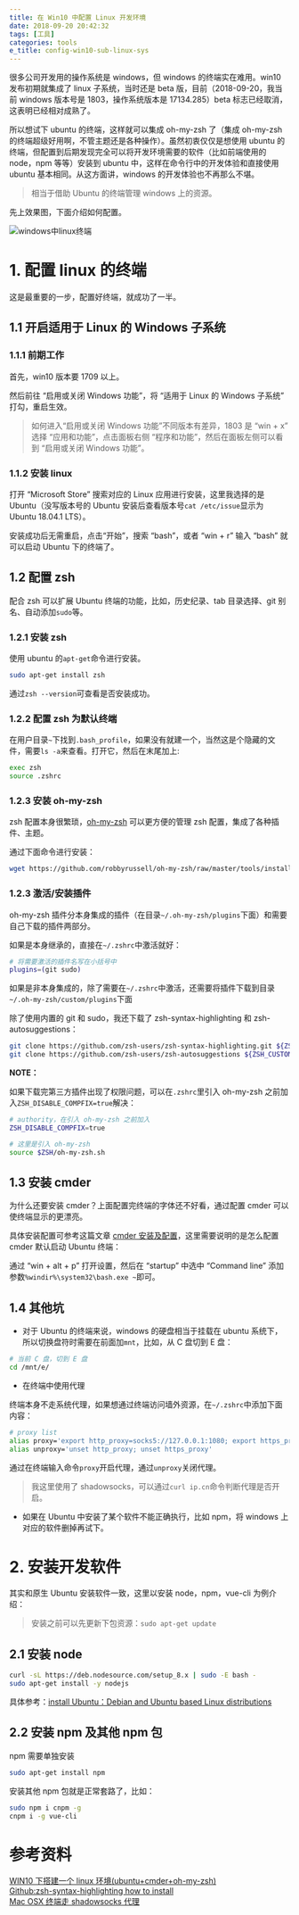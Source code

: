 ```yaml
---
title: 在 Win10 中配置 Linux 开发环境
date: 2018-09-20 20:42:32
tags: [工具]
categories: tools
e_title: config-win10-sub-linux-sys
---
```


很多公司开发用的操作系统是 windows，但 windows 的终端实在难用。win10 发布初期就集成了 linux 子系统，当时还是 beta 版，目前（2018-09-20，我当前 windows 版本号是 1803，操作系统版本是 17134.285）beta 标志已经取消，这表明已经相对成熟了。

所以想试下 ubuntu 的终端，这样就可以集成 oh-my-zsh 了（集成 oh-my-zsh 的终端超级好用啊，不管主题还是各种操作）。虽然初衷仅仅是想使用 ubuntu 的终端，但配置到后期发现完全可以将开发环境需要的软件（比如前端使用的 node，npm 等等）安装到 ubuntu 中，这样在命令行中的开发体验和直接使用 ubuntu 基本相同。从这方面讲，windows 的开发体验也不再那么不堪。

> 相当于借助 Ubuntu 的终端管理 windows 上的资源。

先上效果图，下面介绍如何配置。

![windows中linux终端](https://raw.githubusercontent.com/xiaogliu/pic-lib/master/old/windows-linux.png)

# 1. 配置 linux 的终端

这是最重要的一步，配置好终端，就成功了一半。

## 1.1 开启适用于 Linux 的 Windows 子系统

### 1.1.1 前期工作

首先，win10 版本要 1709 以上。

然后前往 “启用或关闭 Windows 功能”，将 “适用于 Linux 的 Windows 子系统” 打勾，重启生效。

> 如何进入“启用或关闭 Windows 功能”不同版本有差异，1803 是 “win + x” 选择 “应用和功能”，点击面板右侧 “程序和功能”，然后在面板左侧可以看到 “启用或关闭 Windows 功能”。

### 1.1.2 安装 linux

打开 “Microsoft Store” 搜索对应的 Linux 应用进行安装，这里我选择的是 Ubuntu（没写版本号的 Ubuntu 安装后查看版本号`cat /etc/issue`显示为 Ubuntu 18.04.1 LTS）。

安装成功后无需重启，点击“开始”，搜索 “bash”，或者 “win + r” 输入 “bash” 就可以启动 Ubuntu 下的终端了。

## 1.2 配置 zsh

配合 zsh 可以扩展 Ubuntu 终端的功能，比如，历史纪录、tab 目录选择、git 别名、自动添加`sudo`等。

### 1.2.1 安装 zsh

使用 ubuntu 的`apt-get`命令进行安装。

```bash
sudo apt-get install zsh
```

通过`zsh --version`可查看是否安装成功。

### 1.2.2 配置 zsh 为默认终端

在用户目录`~`下找到`.bash_profile`，如果没有就建一个，当然这是个隐藏的文件，需要`ls -a`来查看。打开它，然后在末尾加上:

```bash
exec zsh
source .zshrc
```

### 1.2.3 安装 oh-my-zsh

zsh 配置本身很繁琐，[oh-my-zsh](https://github.com/robbyrussell/oh-my-zsh) 可以更方便的管理 zsh 配置，集成了各种插件、主题。

通过下面命令进行安装：

```bash
wget https://github.com/robbyrussell/oh-my-zsh/raw/master/tools/install.sh -O - | sh
```

### 1.2.3 激活/安装插件

oh-my-zsh 插件分本身集成的插件（在目录`~/.oh-my-zsh/plugins`下面）和需要自己下载的插件两部分。

如果是本身继承的，直接在`~/.zshrc`中激活就好：

```bash
# 将需要激活的插件名写在小括号中
plugins=(git sudo)
```

如果是非本身集成的，除了需要在`~/.zshrc`中激活，还需要将插件下载到目录`~/.oh-my-zsh/custom/plugins`下面

除了使用内置的 git 和 sudo，我还下载了 zsh-syntax-highlighting 和 zsh-autosuggestions：

```bash
git clone https://github.com/zsh-users/zsh-syntax-highlighting.git ${ZSH_CUSTOM:-~/.oh-my-zsh/custom}/plugins/zsh-syntax-highlighting
git clone https://github.com/zsh-users/zsh-autosuggestions ${ZSH_CUSTOM:-~/.oh-my-zsh/custom}/plugins/zsh-autosuggestions
```

**NOTE：**

如果下载完第三方插件出现了权限问题，可以在`.zshrc`里引入 oh-my-zsh 之前加入`ZSH_DISABLE_COMPFIX=true`解决：

```bash
# authority，在引入 oh-my-zsh 之前加入
ZSH_DISABLE_COMPFIX=true

# 这里是引入 oh-my-zsh
source $ZSH/oh-my-zsh.sh
```

## 1.3 安装 cmder

为什么还要安装 cmder？上面配置完终端的字体还不好看，通过配置 cmder 可以使终端显示的更漂亮。

具体安装配置可参考这篇文章 [cmder 安装及配置](https://xiaogliu.github.io/2017/04/07/install-and-configure-cmder/)，这里需要说明的是怎么配置 cmder 默认启动 Ubuntu 终端：

通过 “win + alt + p” 打开设置，然后在 “startup” 中选中 “Command line” 添加参数`%windir%\system32\bash.exe ~`即可。

## 1.4 其他坑

- 对于 Ubuntu 的终端来说，windows 的硬盘相当于挂载在 ubuntu 系统下，所以切换盘符时需要在前面加`mnt`，比如，从 C 盘切到 E 盘：

```bash
# 当前 C 盘，切到 E 盘
cd /mnt/e/
```

- 在终端中使用代理

终端本身不走系统代理，如果想通过终端访问墙外资源，在`~/.zshrc`中添加下面内容：

```bash
# proxy list
alias proxy='export http_proxy=socks5://127.0.0.1:1080; export https_proxy=socks5://127.0.0.1:1080'
alias unproxy='unset http_proxy; unset https_proxy'
```

通过在终端输入命令`proxy`开启代理，通过`unproxy`关闭代理。

> 我这里使用了 shadowsocks，可以通过`curl ip.cn`命令判断代理是否开启。

- 如果在 Ubuntu 中安装了某个软件不能正确执行，比如 npm，将 windows 上对应的软件删掉再试下。

# 2. 安装开发软件

其实和原生 Ubuntu 安装软件一致，这里以安装 node，npm，vue-cli 为例介绍：

> 安装之前可以先更新下包资源：`sudo apt-get update`

## 2.1 安装 node

```bash
curl -sL https://deb.nodesource.com/setup_8.x | sudo -E bash -
sudo apt-get install -y nodejs
```

具体参考：[install Ubuntu：Debian and Ubuntu based Linux distributions](https://nodejs.org/en/download/package-manager/#debian-and-ubuntu-based-linux-distributions)

## 2.2 安装 npm 及其他 npm 包

npm 需要单独安装

```bash
sudo apt-get install npm
```

安装其他 npm 包就是正常套路了，比如：

```bash
sudo npm i cnpm -g
cnpm i -g vue-cli
```

# 参考资料

[WIN10 下搭建一个 linux 环境(ubuntu+cmder+oh-my-zsh)](https://blog.csdn.net/lissettecarlr/article/details/81040750)  
[Github:zsh-syntax-highlighting how to install](https://github.com/zsh-users/zsh-syntax-highlighting/blob/master/INSTALL.md)  
[Mac OSX 终端走 shadowsocks 代理](https://github.com/mrdulin/blog/issues/18)
